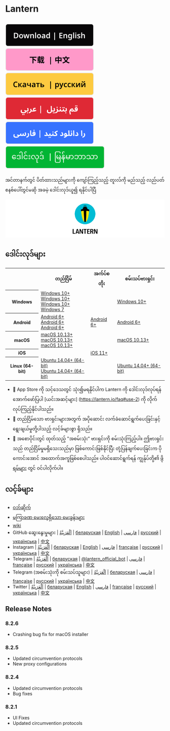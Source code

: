 # Lantern
[![en](https://github.com/getlantern/.github/blob/main/resources/English.svg)](https://github.com/getlantern/.github/blob/main/profile/README.md)
[![zh](https://github.com/getlantern/.github/blob/main/resources/Chinese.svg)](https://github.com/getlantern/.github/blob/main/profile/README.zh.md)
[![ru](https://github.com/getlantern/.github/blob/main/resources/Russian.svg)](https://github.com/getlantern/.github/blob/main/profile/README.ru.md)
[![ar](https://github.com/getlantern/.github/blob/main/resources/Arabic.svg)](https://github.com/getlantern/.github/blob/main/profile/README.ar.md)
[![fa](https://github.com/getlantern/.github/blob/main/resources/Farsi.svg)](https://github.com/getlantern/.github/blob/main/profile/README.fa.md)
[![my](https://github.com/getlantern/.github/blob/main/resources/Burmese.svg)](https://github.com/getlantern/.github/blob/main/profile/README.my.md)
---
အင်တာနက်တွင် ပိတ်ထားသည်များကို ကျော်ကြည့်သည့် တူးလ်ကို မည်သည့် လည်ပတ်စနစ်ပေါ်တွင်မဆို အခမဲ့ ဒေါင်းလုဒ်ယူ၍ ရနိုင်ပါပြီ

![cover page](https://github.com/getlantern/.github/blob/main/resources/cover_page.png)

## ဒေါင်းလုဒ်များ
<table>
    <tr>
        <th></th>
        <th>တည်ငြိမ်</th>
        <th>အက်ပ်စတိုး</th>
        <th>စမ်းသပ်ဗားရှင်း</th>
    </tr>
    <tr>
        <th>Windows</th>
        <td>
            <a href="https://gitlab.com/getlantern/lantern-binaries-mirror/-/raw/master/lantern-installer.exe">Windows 10&#43;</a> <br> 
            <a href="https://github.com/getlantern/lantern-binaries/raw/main/lantern-installer.exe">Windows 10&#43;</a> <br>
            <a href="https://s3.amazonaws.com/lantern/lantern-installer.exe">Windows 10&#43;</a> <br>
            <a href="https://github.com/getlantern/lantern-binaries/raw/main/lantern-installer-win7.exe">Windows 7</a>    
        </td>
        <td></td>
        <td>
            <a href="https://github.com/getlantern/lantern-binaries/raw/main/lantern-installer-preview.exe">Windows 10&#43;</a>
        </td>
    </tr>
    <tr>
        <th>Android</th>
        <td>
            <a href="https://gitlab.com/getlantern/lantern-binaries-mirror/-/raw/master/lantern-installer.apk">Android 6&#43;</a> <br>
            <a href="https://s3.amazonaws.com/lantern/lantern-installer.apk">Android 6&#43;</a> <br>
            <a href="https://github.com/getlantern/lantern-binaries/raw/main/lantern-installer.apk">Android 6&#43;</a>
        </td>
        <td>
            <a href="https://play.google.com/store/apps/details?id=org.getlantern.lantern">Android 6&#43;</a>
        </td>
        <td>
            <a href="https://github.com/getlantern/lantern-binaries/raw/main/lantern-installer-preview.apk">Android 6&#43;</a>
        </td>
    </tr>
    <tr>
        <th>macOS</th>
        <td>
            <a href="https://gitlab.com/getlantern/lantern-binaries-mirror/-/raw/master/lantern-installer.dmg">macOS 10.13&#43;</a> <br>
            <a href="https://github.com/getlantern/lantern-binaries/raw/main/lantern-installer.dmg">macOS 10.13&#43;</a> <br>
            <a href="https://s3.amazonaws.com/lantern/lantern-installer.dmg">macOS 10.13&#43;</a>
        </td>
        <td></td>
        <td>
            <a href="https://github.com/getlantern/lantern-binaries/raw/main/lantern-installer-preview.dmg">macOS 10.13&#43;</a>
        </td>
    </tr>
    <tr>
        <th>iOS</th>
        <td></td>
        <td>
            <a href="https://apps.apple.com/app/id1457872372?l">iOS 11&#43;</a>
        </td>
        <td></td>
    </tr>
    <tr>
        <th>Linux (64-bit)</th>
        <td>
            <a href="https://github.com/getlantern/lantern-binaries/raw/main/lantern-installer-64-bit.deb">Ubuntu 14.04&#43; (64-bit)</a> <br>
            <a href="https://s3.amazonaws.com/lantern/lantern-installer-64-bit.deb">Ubuntu 14.04&#43; (64-bit)</a>
        </td>
        <td></td>
        <td>
            <a href="https://github.com/getlantern/lantern-binaries/raw/main/lantern-installer-preview-64-bit.deb">Ubuntu 14.04&#43; (64-bit)</a>
        </td>
    </tr>
</table>

- 📱 App Store ကို သင့်ဒေသတွင် သုံး၍မရနိုင်ပါက Lantern ကို ဒေါင်းလုဒ်လုပ်ရန်အောက်ဖော်ပြပါ [ယင်းအဆင့်များ] (https://lantern.io/faq#use-2) ကို လိုက်လုပ်ကြည့်နိုင်ပါသည်။
- 🔗 တည်ငြိမ်သော ဗားရှင်းများအတွက် အပိုဆောင်း လက်ခံဆောင်ရွက်ပေးခြင်းနှင့် ရွေးချယ်မှုတို့ပါသည့် လင့်ခ်များစွာ ရှိသည်။
- 🚀 အစောပိုင်းတွင် ထုတ်သည့် &#34;အစမ်းသုံး&#34; ဗားရှင်းကို စမ်းသုံးကြည့်ပါ။ ဤဗားရှင်းသည် တည်ငြိမ်မှုမရှိသေးသည်မှာ ဖြစ်ကောင်းဖြစ်နိုင်ပြီး တုံ့ပြန်ချက်ပေးခြင်းက ပိုကောင်းအောင် အထောက်အကူဖြစ်စေပါသည်။ ပါဝင်ဆောင်ရွက်ရန် ကျွန်ုပ်တို့၏ [ဖိုရမ်များ](#လင့်ခ်များ) တွင် ဝင်ပါလိုက်ပါ။

## လင့်ခ်များ
- [ဝဘ်ဆိုက်](https://lantern.io)
- [မကြာခဏ မေးလေ့ရှိသော မေးခွန်းများ](https://lantern.io/faq)
- [wiki](https://github.com/getlantern/guide/wiki)
- GitHub ဆွေးနွေးမှုများ | [اَلْعَرَبِيَّةُ](https://github.com/getlantern/lantern-forum-uae/discussions) | [беларуская](https://github.com/getlantern/lantern-forum-belarus) | [English](https://github.com/getlantern/lantern-forum-en/discussions) | [فارسی](https://github.com/getlantern/lantern-forum-fa/discussions) | [русский](https://github.com/getlantern/lantern-forum-ru/discussions) | [українська](https://github.com/getlantern/lantern-forum-ukraine/discussions) | [中文](https://github.com/getlantern/lantern-forum-cn/discussions)
- Instagram | [اَلْعَرَبِيَّةُ](https://www.instagram.com/lanternio_uae/) | [беларуская](https://www.instagram.com/getlantern_belarus/) | [English](https://www.instagram.com/getlantern/) | [فارسی](https://www.instagram.com/getlantern_fa/) | [française](https://www.instagram.com/lanternio_guinea/) | [русский](https://www.instagram.com/lantern.io_ru) | [українська](https://www.instagram.com/getlantern_ua/) | [中文](https://www.instagram.com/lanternio_ch/)
- Telegram | [اَلْعَرَبِيَّةُ](https://t.me/lantern_uae) | [беларуская](https://t.me/lantern_belarus) | [@lantern_official_bot](https://t.me/lantern_official_bot) | [فارسی](https://t.me/LanternFarsi) | [française](https://t.me/LanternGuinea) | [русский](https://t.me/lantern_russia) | [українська](https://t.me/lanternukraine) | [中文](https://t.me/lantern_china)
- Telegram (အစမ်းသုံးကို စမ်းသပ်သူများ) | [اَلْعَرَبِيَّةُ](https://t.me/&#43;cUgbK1eqrrE0MDQx) | [беларуская](https://t.me/&#43;bRTww4oDsrsxY2Mx) | [فارسی](https://t.me/lanternbetaIR) | [française](https://t.me/&#43;_G9WGtSTXvs3ZDQx) | [русский](https://t.me/&#43;pLVA7H6MU_Y2N2Vi) | [українська](https://t.me/&#43;c_K4oFhv7NMzZjlh) | [中文](https://t.me/&#43;n3SfwL0Ho7w1ODgz)
- Twitter | [اَلْعَرَبِيَّةُ](https://twitter.com/getlantern_UAE) | [беларуская](https://twitter.com/LanternBelarus) | [English](https://twitter.com/getlantern) | [فارسی](https://twitter.com/getlantern_fa) | [française](https://twitter.com/getlantern_gu) | [русский](https://twitter.com/Lantern_Russia) | [українська](https://twitter.com/LanternUA) | [中文](https://twitter.com/getlantern_CN)

## Release Notes
### 8.2.6
- Crashing bug fix for macOS installer
### 8.2.5
- Updated circumvention protocols
- New proxy configurations
### 8.2.4
- Updated circumvention protocols
- Bug fixes
### 8.2.1
- UI Fixes
- Updated circumvention protocols


